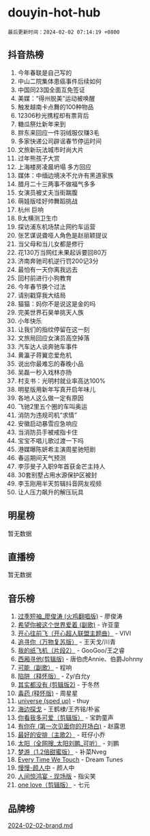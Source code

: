 # douyin-hot-hub

`最后更新时间：2024-02-02 07:14:19 +0800`

## 抖音热榜

1. 今年春联是自己写的
1. 中山二院集体患癌事件后续如何
1. 中国同23国全面互免签证
1. 美媒：“得州脱美”运动被唤醒
1. 触发越南卡点舞的100种物品
1. 12306秒光携程却有票背后
1. 糖瓜祭灶新年来到
1. 胖东来回应一件羽绒服仅赚3毛
1. 多家快递公司辟谣春节停运时间
1. 文旅新玩法城市时尚大片
1. 过年熊孩子大赏
1. 上海楼房凌晨坍塌 多方回应
1. 媒体：中缅边境决不允许有黑道家族
1. 腊月二十三两事不做福气多多
1. 女演员被丈夫当街踹腹
1. 萌娃版哇好帅舞蹈挑战
1. 杭州 巨响
1. B太横测卫生巾
1. 探访浦东机场禁止网约车运营
1. 张艺谋说聋哑人角色是赵丽颖提议
1. 当父母和当儿女都是修行
1. 花130万当网红未果起诉要回80万
1. 济南奔驰司机逆行罚200记3分
1. 最怕有一天你离我远去
1. 回村前进行小狗教育
1. 今年春节换个过法
1. 请别戳穿我大结局
1. 猫猫：妈你不是说这是金的吗
1. 完美世界石昊单挑天人族
1. 小年快乐
1. 让我们的指纹停留在这一刻
1. 文旅局回应女演员高空掉落
1. 汽车达人谈奔驰车事件
1. 黄瀛子蒋翼恋爱危机
1. 说出你最难忘的春晚小品
1. 吴磊一秒入戏林亦扬
1. 村支书：光明村就业率高达100%
1. 明星版用新年写真开启年味儿
1. 各地人这么做一定有原因
1. 飞驰2里五个圈的车叫奥运
1. 消防为违规司机“求情”
1. 安徽启动暴雪应急响应
1. 当消防员手被戒指卡住
1. 宝宝不唱儿歌过渡一下吗
1. 港媒曝陈妍希主演周星驰短剧
1. 春运期间天气预测
1. 李莎旻子入职9年首获金芒主持人
1. 30套别墅占用水源保护区被封
1. 李玉刚用半天剪辑抖音网友视频
1. 让人压力飙升的解压玩具

## 明星榜

暂无数据

## 直播榜

暂无数据

## 音乐榜

1. [过季短袖_廖俊涛 (火鸡翻唱版)](https://sf6-cdn-tos.douyinstatic.com/obj/tos-cn-ve-2774/ogQVJl0tRBKxQgZji7YClFEBrVDeHpPTWfCZbQ) - 廖俊涛
1. [希望你被这个世界爱着 (副歌)](https://sf6-cdn-tos.douyinstatic.com/obj/tos-cn-ve-2774/oUHCmWQfZlE3QQBKBeD8rCFLpJzPgCpImhsxMt) - 许亚童
1. [开心往前飞（开心超人联盟主题曲）](https://sf5-hl-cdn-tos.douyinstatic.com/obj/tos-cn-ve-2774/9d8fb7c82cf1421fb93a9fe925275e0a) - VIVI
1. [追寻你（万物复苏版）](https://sf5-hl-cdn-tos.douyinstatic.com/obj/tos-cn-ve-2774/oYeAZJsbjIDit9APmBg8u6uDUQnHmoCf3gbo74) - 王天戈/川青
1. [我的纸飞机（片段2）](https://sf5-hl-cdn-tos.douyinstatic.com/obj/tos-cn-ve-2774/oM2ZrKcg2CD5AeRB2gkeXOFB1IxAGJdZPazYHf) - GooGoo/王之睿
1. [西厢寻他(剪辑版)](https://sf5-hl-cdn-tos.douyinstatic.com/obj/tos-cn-ve-2774/oUsAVfAQKlRNxEv5qxvIB8o5qmIWUcXbzJKJhw) - 唐伯虎Annie、伯爵Johnny
1. [可能（副歌）](https://sf5-hl-cdn-tos.douyinstatic.com/obj/tos-cn-ve-2774/cde1731888894259b333569393c2fb51) - 程响
1. [陷阱（释怀版）](https://sf5-hl-cdn-tos.douyinstatic.com/obj/tos-cn-ve-2774/oE8C21LeZrzKLDFfQYgMzx4GAIHageG5IzayY7) - Zy/白允y
1. [其实都没有 (剪辑版2)](https://sf3-cdn-tos.douyinstatic.com/obj/tos-cn-ve-2774/oEBNQenHZtBhxYjGgUDQk0BCHTigQafgFlbQ7k) - 于冬然
1. [毒药 (释怀版)](https://sf6-cdn-tos.douyinstatic.com/obj/tos-cn-ve-2774/oYILMEAzspdZBIzy4frJNB8ZHPHWAhiwowd4Ad) - 周星星
1. [universe (sped up)](https://sf5-hl-cdn-tos.douyinstatic.com/obj/tos-cn-ve-2774/oIQnurQLDCsdYeegkM4CKuVb23MZBXtX6QB8bv) - thuy
1. [海边探戈](https://sf5-hl-cdn-tos.douyinstatic.com/obj/tos-cn-ve-2774/os9gE0VQCGqt6VQkZDyBBYvfSDY0QFe3vVmubn) - 王鹤棣/王齐铭/朴鲨
1. [你看我多可爱（剪辑版）](https://sf5-hl-cdn-tos.douyinstatic.com/obj/tos-cn-ve-2774/018d241ee66a4a189b2fa9ea2fe3363d) - 宝韵童声
1. [有你在 (第一次见面你的开场白)](https://sf3-cdn-tos.douyinstatic.com/obj/tos-cn-ve-2774/oAthrQ3ClJBfI57uBoFEgNDYtNCZ0TSYQQfxQ0) - 赵露思
1. [最好的安排（主歌2）](https://sf3-cdn-tos.douyinstatic.com/obj/tos-cn-ve-2774/oMMZX1DuHpMwgoDztBmZswgQnbCeeANZxBHkFY) - 旺仔小乔
1. [太阳（全网搜_太阳刘鹏_可听）](https://sf3-cdn-tos.douyinstatic.com/obj/tos-cn-ve-2774/ogWbyIQnlBFImVbeDocRdCIYtBHlbJXgfZMvgz) - 刘鹏
1. [梦游（1.2倍甜蜜版）](https://sf5-hl-cdn-tos.douyinstatic.com/obj/tos-cn-ve-2774/o4gyAUm8hwufoEABmwVIiQtHsFuGzAEEWtNMzo) - 补菜Nveg
1. [Every Time We Touch](https://sf3-cdn-tos.douyinstatic.com/obj/tos-cn-ve-2774/ogN6lUKQeBBfEVhIOMikG1CcJjugxk1tztZyhP) - Dream Tunes
1. [慢慢-颜人中](https://sf5-hl-cdn-tos.douyinstatic.com/obj/tos-cn-ve-2774/ocjHNfBXdBxQNC8ZGAeoLMFTUgtBg8bkExunDC) - 颜人中
1. [人间惊鸿宴 - 现场版](https://sf3-cdn-tos.douyinstatic.com/obj/tos-cn-ve-2774/osF4mrPePAf2Yv8Wfr5fATCHZwL5h1QiGQAKwz) - 指尖笑
1. [one love（剪辑版）](https://sf5-hl-cdn-tos.douyinstatic.com/obj/tos-cn-ve-2774/o4utbbKzHedACBQ0bkG7ZBgUvDQzbBDnYd1f1k) - 七元

## 品牌榜

[2024-02-02-brand.md](2024-02-02-brand.md)
